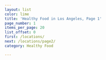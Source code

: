 ```yaml
---
layout: list
color: lime
title: 'Healthy Food in Los Angeles, Page 1'
page_number: 1
items_per_page: 20
list_offset: 0
first: /locations/
next: /locations/page2/
category: Healthy Food

---
```

